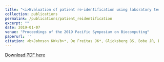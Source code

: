 ```yaml
---
title: "<i>Evaluation of patient re-identification using laboratory test orders and mitigation via latent space variables</i>"
collection: publications
permalink: /publications/patient_reidentification
excerpt: ""
date: 2019-01-07
venue: "Proceedings of the 2019 Pacific Symposium on Biocomputing"
paperurl: ''
citation: <b>Johnson KW</b>*, De Freitas JK*, Glicksberg BS, Bobe JR, Dudley JT. Evaluation of patient re-identification using laboratory test orders and mitigation via latent space variables. Pac Symp Biocomput. 2019;24:415-426. (In Press)
---
```


<!--- [PubMed Link](https://www.ncbi.nlm.nih.gov/pubmed/30255805) i--->

[Download PDF here](https://kippjohnson.com/files/patient_reidentification.pdf)

